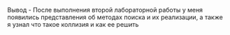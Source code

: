Вывод - После выполнения второй лабораторной работы у меня появились представления об методах поиска и их реализации, а также я узнал что такое коллизия и как ее решить 
